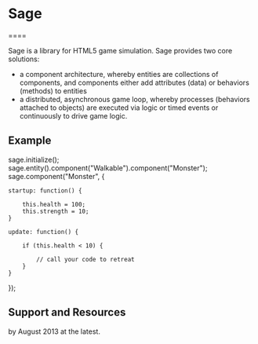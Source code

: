 # Sage
====

Sage is a library for HTML5 game simulation. Sage provides two core solutions:
* a component architecture, whereby entities are collections of components, and components either 
add attributes (data) or behaviors (methods) to entities
* a distributed, asynchronous game loop, whereby processes (behaviors attached to objects) are 
executed via logic or timed events or continuously to drive game logic.


## Example

sage.initialize();
sage.entity().component("Walkable").component("Monster");
sage.component("Monster", {

	startup: function() {
	
		this.health = 100;
		this.strength = 10;
	}
	
	update: function() {
	
		if (this.health < 10) {
		
			// call your code to retreat
		}
	}
	
});


## Support and Resources

by August 2013 at the latest.